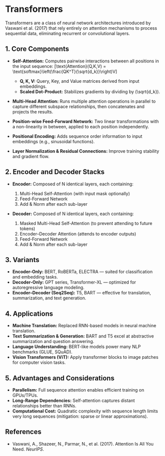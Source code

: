 # Transformers

Transformers are a class of neural network architectures introduced by Vaswani et al. (2017) that rely entirely on attention mechanisms to process sequential data, eliminating recurrent or convolutional layers.

## 1. Core Components

- **Self-Attention:** Computes pairwise interactions between all positions in the input sequence:
  \[\text{Attention}(Q,K,V) = \text{softmax}\left(\frac{QK^T}{\sqrt{d_k}}\right)V\]
  - **Q, K, V:** Query, Key, and Value matrices derived from input embeddings.
  - **Scaled Dot-Product:** Stabilizes gradients by dividing by \(\sqrt{d_k}\).

- **Multi-Head Attention:** Runs multiple attention operations in parallel to capture different subspace relationships, then concatenates and projects the results.

- **Position-wise Feed-Forward Network:** Two linear transformations with a non-linearity in between, applied to each position independently.

- **Positional Encoding:** Adds sequence order information to input embeddings (e.g., sinusoidal functions).

- **Layer Normalization & Residual Connections:** Improve training stability and gradient flow.

## 2. Encoder and Decoder Stacks

- **Encoder:** Composed of N identical layers, each containing:
  1. Multi-Head Self-Attention (with input mask optionally)
  2. Feed-Forward Network
  3. Add & Norm after each sub-layer

- **Decoder:** Composed of N identical layers, each containing:
  1. Masked Multi-Head Self-Attention (to prevent attending to future tokens)
  2. Encoder–Decoder Attention (attends to encoder outputs)
  3. Feed-Forward Network
  4. Add & Norm after each sub-layer

## 3. Variants

- **Encoder-Only:** BERT, RoBERTa, ELECTRA — suited for classification and embedding tasks.
- **Decoder-Only:** GPT series, Transformer-XL — optimized for autoregressive language modeling.
- **Encoder–Decoder (Seq2Seq):** T5, BART — effective for translation, summarization, and text generation.

## 4. Applications

- **Machine Translation:** Replaced RNN-based models in neural machine translation.
- **Text Summarization & Generation:** BART and T5 excel at abstractive summarization and question answering.
- **Language Understanding:** BERT-like models power many NLP benchmarks (GLUE, SQuAD).
- **Vision Transformers (ViT):** Apply transformer blocks to image patches for computer vision tasks.

## 5. Advantages and Considerations

- **Parallelism:** Full sequence attention enables efficient training on GPUs/TPUs.
- **Long-Range Dependencies:** Self-attention captures distant relationships better than RNNs.
- **Computational Cost:** Quadratic complexity with sequence length limits very long sequences (mitigation: sparse or linear approximations).

## References

- Vaswani, A., Shazeer, N., Parmar, N., et al. (2017). Attention Is All You Need. _NeurIPS_.
